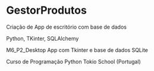 # GestorProdutos
Criação de App de escritório com base de dados

Python, TKinter, SQLAlchemy

M6_P2_Desktop App com Tkinter e base de dados SQLite

Curso de Programação Python Tokio School (Portugal)
